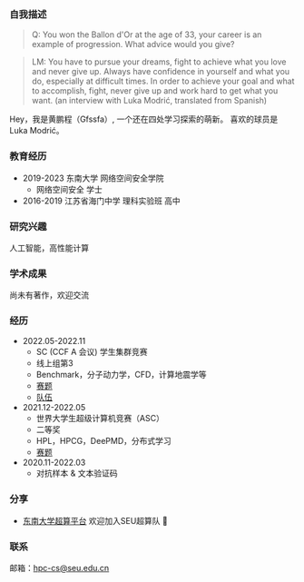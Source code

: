 ### 自我描述

>Q: You won the Ballon d'Or at the age of 33, your career is an example of progression. What advice would you give?

>LM: You have to pursue your dreams, fight to achieve what you love and never give up. Always have confidence in yourself and what you do, especially at difficult times. In order to achieve your goal and what to accomplish, fight, never give up and work hard to get what you want. (an interview with Luka Modrić, translated from Spanish)

Hey，我是黄鹏程（Gfssfa）, 一个还在四处学习探索的萌新。
喜欢的球员是Luka Modrić。

### 教育经历
* 2019-2023 东南大学 网络空间安全学院
  * 网络空间安全 学士
* 2016-2019 江苏省海门中学 理科实验班 高中

### 研究兴趣
人工智能，高性能计算

### 学术成果
尚未有著作，欢迎交流

### 经历
* 2022.05-2022.11
  * SC (CCF A 会议) 学生集群竞赛
  * 线上组第3
  * Benchmark，分子动力学，CFD，计算地震学等
  * [赛题](https://sc22.supercomputing.org/program/studentssc/student-cluster-competition/)
  * [队伍](https://studentclustercompetition.us/2022/Teams/Southeast/index.html)
* 2021.12-2022.05
   * 世界大学生超级计算机竞赛（ASC）
   * 二等奖
   * HPL，HPCG，DeePMD，分布式学习
   * [赛题](http://www.asc-events.org/ASC22/Preliminary/)
* 2020.11-2022.03
   * 对抗样本 & 文本验证码

### 分享
* [东南大学超算平台](https://asc-wiki.com/) 欢迎加入SEU超算队 🥰

### 联系
邮箱：<hpc-cs@seu.edu.cn>
